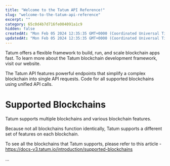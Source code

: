 ```yaml
---
title: "Welcome to the Tatum API Reference!"
slug: "welcome-to-the-tatum-api-reference"
excerpt: ""
category: 65c0d4b7d716fe004091a1c9
hidden: false
createdAt: "Mon Feb 05 2024 12:35:35 GMT+0000 (Coordinated Universal Time)"
updatedAt: "Mon Feb 05 2024 12:35:35 GMT+0000 (Coordinated Universal Time)"
---
```

Tatum offers a flexible framework to build, run, and scale blockchain apps fast. To learn more about the Tatum blockchain development framework, visit our website.

The Tatum API features powerful endpoints that simplify a complex blockchain into single API requests. Code for all supported blockchains using unified API calls.

# Supported Blockchains

Tatum supports multiple blockchains and various blockchain features.

Because not all blockchains function identically, Tatum supports a different set of features on each blockchain.

To see all the blockchains that Tatum supports, please refer to this article - <https://docs-v3.tatum.io/introduction/supported-blockchains>

...
